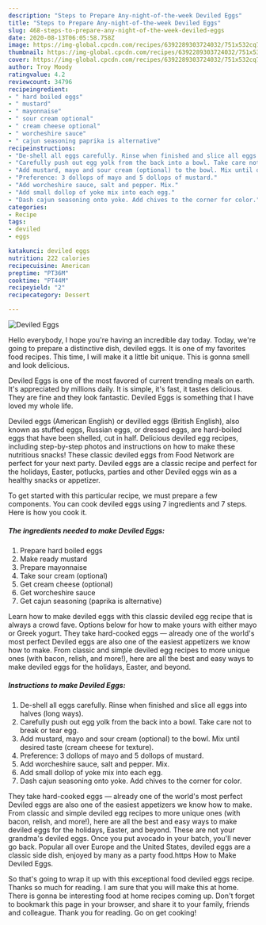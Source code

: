 ```yaml
---
description: "Steps to Prepare Any-night-of-the-week Deviled Eggs"
title: "Steps to Prepare Any-night-of-the-week Deviled Eggs"
slug: 468-steps-to-prepare-any-night-of-the-week-deviled-eggs
date: 2020-08-13T06:05:58.758Z
image: https://img-global.cpcdn.com/recipes/6392289303724032/751x532cq70/deviled-eggs-recipe-main-photo.jpg
thumbnail: https://img-global.cpcdn.com/recipes/6392289303724032/751x532cq70/deviled-eggs-recipe-main-photo.jpg
cover: https://img-global.cpcdn.com/recipes/6392289303724032/751x532cq70/deviled-eggs-recipe-main-photo.jpg
author: Troy Moody
ratingvalue: 4.2
reviewcount: 34796
recipeingredient:
- " hard boiled eggs"
- " mustard"
- " mayonnaise"
- " sour cream optional"
- " cream cheese optional"
- " worcheshire sauce"
- " cajun seasoning paprika is alternative"
recipeinstructions:
- "De-shell all eggs carefully. Rinse when finished and slice all eggs into halves (long ways)."
- "Carefully push out egg yolk from the back into a bowl. Take care not to break or tear egg."
- "Add mustard, mayo and sour cream (optional) to the bowl. Mix until desired taste (cream cheese for texture)."
- "Preference: 3 dollops of mayo and 5 dollops of mustard."
- "Add worcheshire sauce, salt and pepper. Mix."
- "Add small dollop of yoke mix into each egg."
- "Dash cajun seasoning onto yoke. Add chives to the corner for color."
categories:
- Recipe
tags:
- deviled
- eggs

katakunci: deviled eggs 
nutrition: 222 calories
recipecuisine: American
preptime: "PT36M"
cooktime: "PT44M"
recipeyield: "2"
recipecategory: Dessert

---
```



![Deviled Eggs](https://img-global.cpcdn.com/recipes/6392289303724032/751x532cq70/deviled-eggs-recipe-main-photo.jpg)

Hello everybody, I hope you're having an incredible day today. Today, we're going to prepare a distinctive dish, deviled eggs. It is one of my favorites food recipes. This time, I will make it a little bit unique. This is gonna smell and look delicious.

Deviled Eggs is one of the most favored of current trending meals on earth. It's appreciated by millions daily. It is simple, it's fast, it tastes delicious. They are fine and they look fantastic. Deviled Eggs is something that I have loved my whole life.

Deviled eggs (American English) or devilled eggs (British English), also known as stuffed eggs, Russian eggs, or dressed eggs, are hard-boiled eggs that have been shelled, cut in half. Delicious deviled egg recipes, including step-by-step photos and instructions on how to make these nutritious snacks! These classic deviled eggs from Food Network are perfect for your next party. Deviled eggs are a classic recipe and perfect for the holidays, Easter, potlucks, parties and other Deviled eggs win as a healthy snacks or appetizer.


To get started with this particular recipe, we must prepare a few components. You can cook deviled eggs using 7 ingredients and 7 steps. Here is how you cook it.

<!--inarticleads1-->

##### The ingredients needed to make Deviled Eggs:

1. Prepare  hard boiled eggs
1. Make ready  mustard
1. Prepare  mayonnaise
1. Take  sour cream (optional)
1. Get  cream cheese (optional)
1. Get  worcheshire sauce
1. Get  cajun seasoning (paprika is alternative)


Learn how to make deviled eggs with this classic deviled egg recipe that is always a crowd fave. Options below for how to make yours with either mayo or Greek yogurt. They take hard-cooked eggs — already one of the world&#39;s most perfect Deviled eggs are also one of the easiest appetizers we know how to make. From classic and simple deviled egg recipes to more unique ones (with bacon, relish, and more!), here are all the best and easy ways to make deviled eggs for the holidays, Easter, and beyond. 

<!--inarticleads2-->

##### Instructions to make Deviled Eggs:

1. De-shell all eggs carefully. Rinse when finished and slice all eggs into halves (long ways).
1. Carefully push out egg yolk from the back into a bowl. Take care not to break or tear egg.
1. Add mustard, mayo and sour cream (optional) to the bowl. Mix until desired taste (cream cheese for texture).
1. Preference: 3 dollops of mayo and 5 dollops of mustard.
1. Add worcheshire sauce, salt and pepper. Mix.
1. Add small dollop of yoke mix into each egg.
1. Dash cajun seasoning onto yoke. Add chives to the corner for color.


They take hard-cooked eggs — already one of the world&#39;s most perfect Deviled eggs are also one of the easiest appetizers we know how to make. From classic and simple deviled egg recipes to more unique ones (with bacon, relish, and more!), here are all the best and easy ways to make deviled eggs for the holidays, Easter, and beyond. These are not your grandma&#39;s deviled eggs. Once you put avocado in your batch, you&#39;ll never go back. Popular all over Europe and the United States, deviled eggs are a classic side dish, enjoyed by many as a party food.https How to Make Deviled Eggs. 

So that's going to wrap it up with this exceptional food deviled eggs recipe. Thanks so much for reading. I am sure that you will make this at home. There is gonna be interesting food at home recipes coming up. Don't forget to bookmark this page in your browser, and share it to your family, friends and colleague. Thank you for reading. Go on get cooking!

